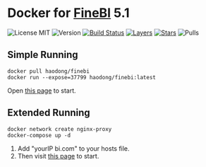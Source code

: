 # Docker for [FineBI](https://www.finebi.com) 5.1

![License MIT](https://img.shields.io/badge/license-MIT-blue.svg)
![Version](https://images.microbadger.com/badges/version/haodong/finebi.svg)
[![Build Status](https://travis-ci.org/haodong/docker-finebi.svg?branch=master)](https://travis-ci.org/haodong/docker-finebi)
[![Layers](https://images.microbadger.com/badges/image/haodong/finebi.svg)](https://microbadger.com/images/haodong/finebi "Get your own image badge on microbadger.com")
[![Stars](https://img.shields.io/docker/stars/haodong/finebi.svg)](https://hub.docker.com/r/haodong/finebi 'DockerHub')
![Pulls](https://shields.beevelop.com/docker/pulls/haodong/finebi.svg?style=flat-square)

## Simple Running

```shell
docker pull haodong/finebi
docker run --expose=37799 haodong/finebi:latest
```

Open [this page](http://localhost:37799/webroot/decision) to start.

## Extended Running

```shell
docker network create nginx-proxy
docker-compose up -d
```

1. Add "yourIP bi.com" to your hosts file.
2. Then visit [this page](http://bi.com/webroot/decision/login/initialization) to start.
